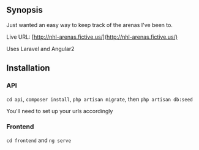 ## Synopsis

Just wanted an easy way to keep track of the arenas I've been to.

Live URL: [http://nhl-arenas.fictive.us/](http://nhl-arenas.fictive.us/)

Uses Laravel and Angular2

## Installation

### API

```cd api```, ```composer install```, ```php artisan migrate```, then ```php artisan db:seed```

You'll need to set up your urls accordingly

### Frontend

```cd frontend``` and ```ng serve```
